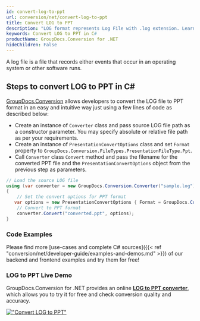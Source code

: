 ```yaml
---
id: convert-log-to-ppt
url: conversion/net/convert-log-to-ppt
title: Convert LOG to PPT
description: "LOG format represents Log File with .log extension. Learn how to convert LOG to PPT file programmatically in C# language using GroupDocs.Conversion for .NET library."
keywords: Convert LOG to PPT in C#
productName: GroupDocs.Conversion for .NET
hideChildren: False
---
```


A log file is a file that records either events that occur in an operating system or other software runs.

## Steps to convert LOG to PPT in C#

[GroupDocs.Conversion](https://products.groupdocs.com/conversion/net) allows developers to convert the LOG file to PPT format in an easy and intuitive way just using a few lines of code as described below:

* Create an instance of `Converter` class and pass source LOG file path as a constructor parameter. You may specify absolute or relative file path as per your requirements. 
* Create an instance of `PresentationConvertOptions` class and set `Format` property to `GroupDocs.Conversion.FileTypes.PresentationFileType.Ppt`.
* Call `Converter` class `Convert` method and pass the filename for the converted PPT file and the `PresentationConvertOptions` object from the previous step as parameters.

```csharp
// Load the source LOG file
using (var converter = new GroupDocs.Conversion.Converter("sample.log"))
{
    // Set the convert options for PPT format
   var options = new PresentationConvertOptions { Format = GroupDocs.Conversion.FileTypes.PresentationFileType.Ppt };
    // Convert to PPT format
    converter.Convert("converted.ppt", options);
}
```

### Code Examples

Please find more [use-cases and complete C# sources]({{< ref "conversion/net/developer-guide/examples-and-demos.md" >}}) of our backend and frontend examples and try them for free!

### LOG to PPT Live Demo

GroupDocs.Conversion for .NET provides an online [**LOG to PPT converter**](https://products.groupdocs.app/conversion/log-to-ppt), which allows you to try it for free and check conversion quality and accuracy.

[!["Convert LOG to PPT"](conversion/net/images/convert-to-ppt/convert-log-to-ppt.png)](https://products.groupdocs.app/conversion/log-to-ppt)
